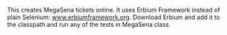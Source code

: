 This creates MegaSena tickets online.
It uses Erbium Framework instead of plain Selenium: www.erbiumframework.org.
Download Erbium and add it to the classpath and run any of the tests in MegaSena class.
